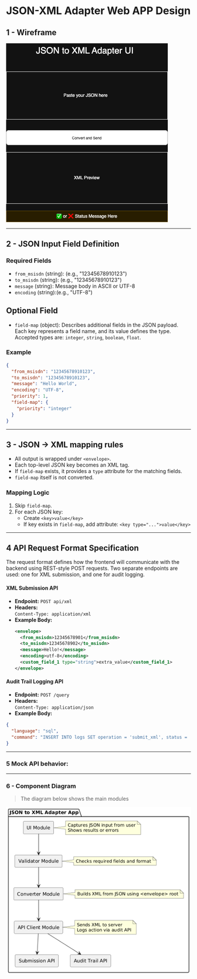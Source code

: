 # JSON-XML Adapter Web APP Design

## 1 - Wireframe

![ui_wireframe](./wireframe.drawio.png)

---
## 2 - JSON Input Field Definition

### Required Fields

- `from_msisdn` (string): (e.g., "12345678910123")
- `to_msisdn` (string): (e.g., "12345678910123")
- `message` (string): Message body in ASCII or UTF-8
- `encoding` (string):(e.g., "UTF-8")

## Optional Field

- `field-map` (object): Describes additional fields in the JSON payload. Each key represents a field name, and its value defines the type. Accepted types are: `integer`, `string`, `boolean`, `float`.

### Example

```json
{
  "from_msisdn": "12345678910123",
  "to_msisdn": "12345678910123",
  "message": "Hello World",
  "encoding": "UTF-8",
  "priority": 1,
  "field-map": {
    "priority": "integer"
  }
}
```
---
## 3 - JSON → XML mapping rules

- All output is wrapped under `<envelope>`.
- Each top-level JSON key becomes an XML tag.
- If `field-map` exists, it provides a `type` attribute for the matching fields.
- `field-map` itself is not converted.

### Mapping Logic

1. Skip `field-map`.
2. For each JSON key:
   - Create `<key>value</key>`
   - If key exists in `field-map`, add attribute: `<key type="...">value</key>`

---

## 4  API Request Format Specification

The request format defines how the frontend will communicate with the backend using REST-style POST requests. Two separate endpoints are used: one for XML submission, and one for audit logging.

#### XML Submission API

- **Endpoint:** `POST api/xml`
- **Headers:**  
  `Content-Type: application/xml`
- **Example Body:**
  ```xml
  <envelope>
    <from_msisdn>12345678901</from_msisdn>
    <to_msisdn>12345678902</to_msisdn>
    <message>Hello!</message>
    <encoding>utf-8</encoding>
    <custom_field_1 type="string">extra_value</custom_field_1>
  </envelope>
   ``` 

#### Audit Trail Logging API
- **Endpoint:** `POST /query`
- **Headers:**  
`Content-Type: application/json`
- **Example Body:**
```json
{
  "language": "sql",
  "command": "INSERT INTO logs SET operation = 'submit_xml', status = 'success', timestamp = '2025-05-07T15:00:00Z'"
}
```

---

### 5 Mock API behavior:

---

### 6 - Component Diagram

> The diagram below shows the main modules

![compopnent_diagram](./compopnent_diagram.png)


